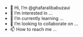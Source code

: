 - 👋 Hi, I’m @ghafaralibabuzaui
- 👀 I’m interested in ...
- 🌱 I’m currently learning ...
- 💞️ I’m looking to collaborate on ...
- 📫 How to reach me ...

<!---
ghafaralibabuzaui/ghafaralibabuzaui is a ✨ special ✨ repository because its `README.md` (this file) appears on your GitHub profile.
You can click the Preview link to take a look at your changes.
--->
